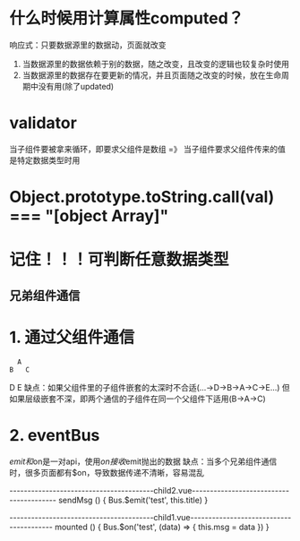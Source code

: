 # 什么时候用计算属性computed？
  响应式：只要数据源里的数据动，页面就改变
  1. 当数据源里的数据依赖于别的数据，随之改变，且改变的逻辑也较复杂时使用
  2. 当数据源里的数据存在要更新的情况，并且页面随之改变的时候，放在生命周期中没有用(除了updated)


# validator
  当子组件要被拿来循环，即要求父组件是数组 =》 当子组件要求父组件传来的值是特定数据类型时用


# Object.prototype.toString.call(val) === "[object Array]"
# 记住！！！可判断任意数据类型


## 兄弟组件通信
  # 1. 通过父组件通信
      A
    B   C
  D       E
  缺点：如果父组件里的子组件嵌套的太深时不合适(...->D->B->A->C->E...)
  但如果层级嵌套不深，即两个通信的子组件在同一个父组件下适用(B->A->C)

  # 2. eventBus
  $emit和$on是一对api，使用$on接收$emit抛出的数据
  缺点：当多个兄弟组件通信时，很多页面都有$on，导致数据传递不清晰，容易混乱

  ----------------------------------------child2.vue----------------------------------------
  sendMsg () {
      Bus.$emit('test', this.title)
    }

  ----------------------------------------child1.vue----------------------------------------
  mounted () {
    Bus.$on('test', (data) => {
      this.msg = data
    })
  }
